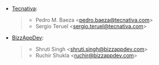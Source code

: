 - [Tecnativa](https://www.tecnativa.com):

  > - Pedro M. Baeza \<<pedro.baeza@tecnativa.com>\>
  > - Sergio Teruel \<<sergio.teruel@tecnativa.com>\>

- [BizzAppDev](https://www.bizzappdev.com):

  > - Shruti Singh \<<shruti.singh@bizzappdev.com>\>
  > - Ruchir Shukla \<<ruchir@bizzappdev.com>\>

